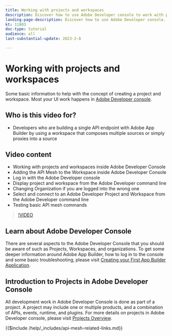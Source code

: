 ```yaml
---
title: Working with projects and workspaces
description: Discover how to use Adobe Developer console to work with projects and workspaces. 
landing-page-description: Discover how to use Adobe Developer console. Learn about projects and workspaces to be used with API Mesh.
kt: 11803
doc-type: tutorial
audience: all
last-substantial-update: 2023-2-8

---
```


# Working with projects and workspaces

Some basic information to help with the concept of creating a project and workspace. Most your UI work happens in [Adobe Developer console](https://developer.adobe.com/console).

## Who is this video for?

* Developers who are building a single API endpoint with Adobe App Builder by using a workspace that composes multiple sources or simply proxies into a source

## Video content

* Working with projects and workspaces inside Adobe Developer Console
* Adding the API Mesh to the Workspace inside Adobe Developer Console
* Log in with the Adobe Developer console
* Display project and workspace from the Adobe Developer command line
* Changing Organization if you are logged into the wrong one
* Select and connect to an Adobe Developer Project and Workspace from the Adobe Developer command line
* Testing basic API mesh commands

>[!VIDEO](https://video.tv.adobe.com/v/3414123/)

## Learn about Adobe Developer Console

There are several aspects to the Adobe Developer Console that you should be aware of such as Projects, Workspaces, and organizations. To get some deeper information around Adobe App Builder, how to log in to the console and some basic troubleshooting, please visit [Creating your First App Builder Application](https://developer.adobe.com/app-builder/docs/getting_started/first_app/).

## Introduction to Projects in Adobe Developer Console

All development work in Adobe Developer Console is done as part of a project. A project may include one or multiple products, and a combination of APIs, events, runtime, and plugins. For more details on projects in Adobe Developer console, please visit [Projects Overview](https://developer.adobe.com/developer-console/docs/guides/projects/).

{{$include /help/_includes/api-mesh-related-links.md}}
